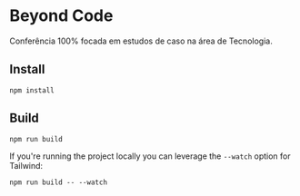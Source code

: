 # Beyond Code

Conferência 100% focada em estudos de caso na área de Tecnologia.

## Install

```
npm install
```

## Build

```
npm run build
```

If you're running the project locally you can leverage the `--watch` option for Tailwind:

```
npm run build -- --watch
```
